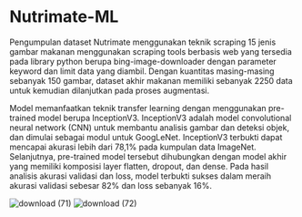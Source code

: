 # Nutrimate-ML

Pengumpulan dataset Nutrimate menggunakan teknik scraping 15 jenis gambar makanan menggunakan scraping tools berbasis web yang tersedia pada library python berupa bing-image-downloader dengan parameter keyword dan limit data yang diambil. Dengan kuantitas masing-masing sebanyak 150 gambar, dataset akhir makanan memiliki sebanyak 2250 data untuk kemudian dilanjutkan pada proses augmentasi.

Model memanfaatkan teknik transfer learning dengan menggunakan pre-trained model berupa InceptionV3. InceptionV3 adalah model convolutional neural network (CNN) untuk membantu analisis gambar dan deteksi objek, dan dimulai sebagai modul untuk GoogLeNet. InceptionV3 terbukti dapat mencapai akurasi lebih dari 78,1% pada kumpulan data ImageNet. Selanjutnya, pre-trained model tersebut dihubungkan dengan model akhir yang memiliki komposisi layer flatten, dropout, dan dense. Pada hasil analisis akurasi validasi dan loss, model terbukti sukses dalam meraih akurasi validasi sebesar 82% dan loss sebanyak 16%.

![download (71)](https://github.com/Bangkit-Capstone-Project-C23-PS101/Nutrimate-ML/assets/82490903/892a3ea1-091f-4d27-96bf-6639b01bc2a1)
![download (72)](https://github.com/Bangkit-Capstone-Project-C23-PS101/Nutrimate-ML/assets/82490903/01407cb5-110b-4ba5-a40f-b6e5ec8d0f0a)
